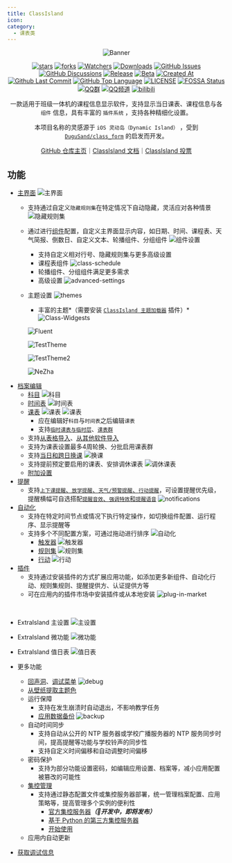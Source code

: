 ```yaml
---
title: ClassIsland
icon: 
category:
  - 课表类
---
```


<div align="center">

![Banner](https://github.com/user-attachments/assets/a815dd7d-8343-4da5-aee4-3f754aa297e4)

[![stars](https://img.shields.io/github/stars/ClassIsland/ClassIsland?label=Stars)](https://github.com/ClassIsland/ClassIsland) [![forks](https://img.shields.io/github/forks/ClassIsland/ClassIsland?label=Forks)](https://github.com/ClassIsland/ClassIsland) [![Watchers](https://img.shields.io/github/watchers/ClassIsland/ClassIsland?style=social)](https://github.com/ClassIsland/ClassIsland/watchers) [![Downloads](https://img.shields.io/github/downloads/ClassIsland/ClassIsland/total?style=social&label=Downloads&logo=github)](https://github.com/ClassIsland/ClassIsland/releases/latest) [![GitHub Issues](https://img.shields.io/github/issues-search/ClassIsland/ClassIsland?query=is%3Aopen&style=flat&logo=github&label=Issues&color=%233fb950)](https://github.com/ClassIsland/ClassIsland/issues) [![GitHub Discussions](https://img.shields.io/github/discussions/ClassIsland/ClassIsland?style=flat&logo=Github&label=Discussions)](https://github.com/ClassIsland/ClassIsland/discussions) [![Release](https://img.shields.io/github/v/release/ClassIsland/ClassIsland?style=flat&color=%233fb950&label=正式版)](https://github.com/ClassIsland/ClassIsland/releases/latest) [![Beta](https://img.shields.io/github/v/release/ClassIsland/ClassIsland?include_prereleases&style=flat&color=orange&label=测试版)](https://github.com/ClassIsland/ClassIsland/releases) [![Created At](https://img.shields.io/github/created-at/ClassIsland/ClassIsland)](https://github.com/ClassIsland/ClassIsland) [![Github Last Commit](https://img.shields.io/github/last-commit/ClassIsland/ClassIsland)](https://github.com/ClassIsland/ClassIsland/commits/master) [![GitHub Top Language](https://img.shields.io/github/languages/top/ClassIsland/ClassIsland)](https://github.com/ClassIsland/ClassIsland) [![LICENSE](https://img.shields.io/badge/License-MIT-red.svg "LICENSE")](https://github.com/ClassIsland/ClassIsland/blob/master/LICENSE.txt) [![FOSSA Status](https://app.fossa.com/api/projects/git%2Bgithub.com%2FHelloWRC%2FClassIsland.svg?type=shield)](https://app.fossa.com/projects/git%2Bgithub.com%2FHelloWRC%2FClassIsland?ref=badge_shield&style=flat) [![QQ群](https://img.shields.io/badge/-QQ%E7%BE%A4%EF%BD%9C958840932-blue?style=flat&logo=QQ)](https://qm.qq.com/q/4NsDQKiAuQ) [![QQ频道](https://img.shields.io/badge/-QQ%E9%A2%91%E9%81%93%EF%BD%9Cclassisland-blue?style=flat&logo=QQ)](https://pd.qq.com/s/7a41knciu) [![bilibili](https://img.shields.io/badge/-UP%E4%B8%BB%EF%BD%9CHelloWRC__dev-%23FB7299?style=flat&logo=bilibili)](https://space.bilibili.com/355897687)

一款适用于班级一体机的课程信息显示软件，支持显示当日课表、课程信息与各 `组件` 信息，具有丰富的 `插件系统` ，支持各种精细化设置。

本项目名称的灵感源于 `iOS 灵动岛（Dynamic Island）` ，受到 [`DuguSand/class_form`](https://github.com/DuguSand/class_form) 的启发而开发。

[GitHub 仓库主页](https://github.com/ClassIsland/ClassIsland)｜[ClassIsland 文档](https://docs.classisland.tech)｜[ClassIsland 投票](https://github.com/ClassIsland/voting/discussions)

<SiteInfo
  name="ClassIsland 官网"
  desc="一款大屏课表显示工具"
  url="https://classisland.tech/"
  logo="https://gh.llkk.cc/https://raw.githubusercontent.com/ClassIsland/ClassIsland/master/ClassIsland/Assets/AppLogo_AppLogo.svg"
  repo="https://github.com/ClassIsland/ClassIsland"
  preview="https://classisland.tech/assets/Banner-Web-24-yoxS6EsL.png"
/>

</div>

<BiliBili bvid="BV12fFoefEGn" />

<BiliBili bvid="BV1AqFYeoEZ6" />

## 功能
- [主界面](https://docs.classisland.tech/app/basic.html#%E4%B8%BB%E7%95%8C%E9%9D%A2)
  ![主界面](https://classisland.tech/assets/comps-BImMTOwP.png)
  - 支持通过自定义`隐藏规则集`在特定情况下自动隐藏，灵活应对各种情景
    ![隐藏规则集](https://classisland.tech/assets/ruleset-DvDC3p49.png)
  - 通过进行[组件](https://docs.classisland.tech/app/basic.html#%E7%BB%84%E4%BB%B6)配置，自定义主界面显示内容，如日期、时间、课程表、天气简报、倒数日、自定义文本、轮播组件、分组组件
    ![组件设置](https://classisland.tech/assets/comp-settings-CnSSI3ny.png)
    - 支持自定义相对行号、隐藏规则集与更多高级设置
    - 课程表组件
      ![class-schedule](images/class-schedule.png)
    - 轮播组件、分组组件满足更多需求
    - 高级设置
      ![advanced-settings](images/advanced-settings.png)
  - 主题设置
    ![themes](images/themes.png)
    - 丰富的主题*（需要安装 [`ClassIsland 主题加载器`](https://github.com/ClassIsland/ClassIsland.ThemeLoader) 插件）*
    ![Class-Widgests](images/classwidgets.png)
    
    ![Fluent](images/fluent.png)
    
    ![TestTheme](images/testtheme.png)
    
    ![TestTheme2](images/testtheme2.png)
    
    ![NeZha](images/nezha.png)
- [档案编辑](https://docs.classisland.tech/app/profile/)
  - [科目](https://docs.classisland.tech/app/profile/subject.html)
    ![科目](https://classisland.tech/assets/4-UASBuuFy.png)
  - [时间表](https://docs.classisland.tech/app/profile/time-layout.html)
    ![时间表](https://classisland.tech/assets/3-B78pDh2c.png)
  - [课表](https://docs.classisland.tech/app/profile/classplan.html)
    ![课表](https://classisland.tech/assets/1-UIMlY11K.png)
    ![课表](https://classisland.tech/assets/2-D-hk6KM_.png)
    - 应在编辑好`科目`与`时间表`之后编辑`课表`
    - 支持[`临时课表与临时层`](https://docs.classisland.tech/app/profile/classplan.html#%E4%B8%B4%E6%97%B6%E8%AF%BE%E8%A1%A8%E4%B8%8E%E4%B8%B4%E6%97%B6%E5%B1%82)、[`课表群`](https://docs.classisland.tech/app/profile/classplan.html#%E8%AF%BE%E8%A1%A8%E7%BE%A4)
   - 支持[从表格导入](https://docs.classisland.tech/app/profile/#%E4%BB%8E%E8%A1%A8%E6%A0%BC%E5%AF%BC%E5%85%A5)、[从其他软件导入](https://docs.classisland.tech/app/migrate/)
   - 支持为课表设置最多4周轮换、分批启用课表群
   - 支持[当日和跨日换课](https://docs.classisland.tech/app/profile/classplan.html#%E6%8D%A2%E8%AF%BE)
     ![换课](https://classisland.tech/assets/5-Cf_Rqjz-.png)
   - 支持提前预定要启用的课表、安排调休课表
     ![调休课表](https://classisland.tech/assets/6-CIhgwWiW.png)
   - [附加设置](https://docs.classisland.tech/app/profile/attached-settings.html)
- [提醒](https://docs.classisland.tech/app/notifications.html)
  - 支持[`上下课提醒`、`放学提醒`、`天气/预警提醒`、`行动提醒`](https://docs.classisland.tech/app/notifications.html#%E6%8F%90%E9%86%92%E8%AE%BE%E7%BD%AE)，可设置提醒优先级，提醒横幅可自选搭配[`提醒音效`、`强调特效`和`提醒语音`](https://docs.classisland.tech/app/notifications.html#%E5%BC%BA%E8%B0%83%E6%8F%90%E9%86%92)
    ![notifications](images/notifications.png)
- [自动化](https://docs.classisland.tech/app/automation.html)
  - 支持在特定时间节点或情况下执行特定操作，如切换组件配置、运行程序、显示提醒等
  - 支持多个不同配置方案，可通过拖动进行排序
    ![自动化](https://classisland.tech/assets/automatic1-itAmfZ_k.png)
    - [触发器](https://docs.classisland.tech/app/automation.html#%E8%A7%A6%E5%8F%91%E5%99%A8)
      ![触发器](https://docs.classisland.tech/assets/%E8%A7%A6%E5%8F%91%E5%99%A8-BFm_yeqw.png)
    - [规则集](https://docs.classisland.tech/app/automation.html#%E8%87%AA%E5%8A%A8%E5%8C%96-1)
      ![规则集](https://docs.classisland.tech/assets/%E8%A7%84%E5%88%99%E9%9B%86%E7%A4%BA%E4%BE%8B-CsFLEBwL.png)
    - [行动](https://docs.classisland.tech/app/automation.html#%E8%A7%A6%E5%8F%91%E5%99%A8)
      ![行动](https://docs.classisland.tech/assets/%E8%A1%8C%E5%8A%A8%E7%A4%BA%E4%BE%8B-C2elwscy.png)
- [插件](https://github.com/ClassIsland/PluginIndex)
  - 支持通过安装插件的方式扩展应用功能，如添加更多新组件、自动化行动、规则集规则、提醒提供方、认证提供方等
  - 可在应用内的插件市场中安装插件或从本地安装
  ![plug-in-market](images/plug-in-market.png)
  
<VPCard
  style="padding-left: 2rem;"
  logo="https://gh.llkk.cc/https://raw.githubusercontent.com/LiPolymer/ExtraIsland/master/ExtraIsland/icon.png"
  title="ExtraIsland"
  desc="为 ClassIsland 提供多种扩展功能！"
  link="https://github.com/LiPolymer/ExtraIsland"
/>
<VPCard
  style="padding-left: 2rem;"
  logo="https://gh.llkk.cc/https://raw.githubusercontent.com/ClassIsland/ClassIsland.ThemeLoader/master/ClassIsland.ThemeLoader/icon.png"
  title="ClassIsland 主题加载器"
  desc="为 ClassIsland 加载自定义主题，个性化您的界面。"
  link="https://github.com/ClassIsland/ClassIsland.ThemeLoader"
/>
<VPCard
  style="padding-left: 2rem;"
  logo="https://gh.llkk.cc/https://raw.githubusercontent.com/denglihong2007/EarthquakeWarningForClassIsLand/master/EarthquakeWarning/icon.png"
  title="地震预警"
  desc="防范于未然，为您争取宝贵避险时间。"
  link="https://github.com/denglihong2007/EarthquakeWarningForClassIsLand"
/>
<VPCard
  style="padding-left: 2rem;"
  logo=""
  title="UIAccess 提权"
  desc="为 ClassIsland 提升 UIAccess 令牌，使 ClassIsland 可以置顶到全屏 UWP 应用和系统界面上。"
  link="https://github.com/HelloWRC/GrantUiAccess"
/>

- ExtraIsland 主设置
  ![主设置](images/extraisland-main-settings.png)
- ExtraIsland 微功能
  ![微功能](images/extraisland-microfunction.png)
- ExtraIsland 值日表
  ![值日表](images/extraisland-duty-schedule.png)

- 更多功能
  - [回声洞](https://docs.qq.com/sheet/DS3pQdk5IRmZnbmhu)、[调试菜单](https://docs.classisland.tech/app/advanced.html#%E8%B0%83%E8%AF%95%E8%8F%9C%E5%8D%95)
    ![debug](images/debug.png)
  - [从壁纸提取主题色](https://docs.classisland.tech/app/advanced.html#%E4%BB%8E%E5%A3%81%E7%BA%B8%E6%8F%90%E5%8F%96%E4%B8%BB%E9%A2%98%E8%89%B2)
  - 运行保障
    - 支持在发生崩溃时自动退出，不影响教学任务
    - [应用数据备份](https://docs.classisland.tech/app/backup.html)
      ![backup](images/backup.png)
  - 自动时间同步
    - 支持自动从公开的 NTP 服务器或学校广播服务器的 NTP 服务同步时间，提高提醒等功能与学校铃声的同步性
    - 支持自定义时间偏移和自动调整时间偏移
  - 密码保护
    - 支持为部分功能设置密码，如编辑应用设置、档案等，减小应用配置被篡改的可能性
  - [集控管理](https://docs.classisland.tech/management/)
    - 支持通过静态配置文件或集控服务器部署，统一管理档案配置、应用策略等，提高管理多个实例的便利性
      - [官方集控服务器](https://github.com/ClassIsland/ManagementServer)***（🚧开发中，即将发布）***
      - [基于 Python 的第三方集控服务器](https://github.com/kaokao221/ClassIslandManagementServer.py)
      - [开始使用](https://docs.classisland.tech/management/#%E5%BC%80%E5%A7%8B%E4%BD%BF%E7%94%A8)    
  - 应用内自动更新
- [获取调试信息](https://docs.classisland.tech/app/faq/reporting-issue.html)
